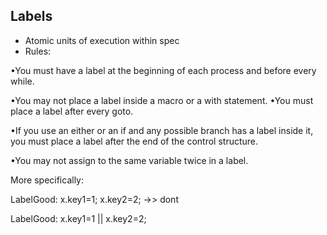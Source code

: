 ## Labels

* Atomic units of execution within spec
* Rules:

•You must have a label at the beginning of each process and before
every while.

•You may not place a label inside a macro or a with statement.
•You must place a label after every goto.

•If you use an either or an if and any possible branch has a label
inside it, you must place a label after the end of the control structure.

•You may not assign to the same variable twice in a label.

More specifically:

LabelGood:
    x.key1=1;
    x.key2=2;        ->> dont

LabelGood:
    x.key1=1 || x.key2=2;